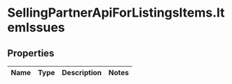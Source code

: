 # SellingPartnerApiForListingsItems.ItemIssues

## Properties
Name | Type | Description | Notes
------------ | ------------- | ------------- | -------------


